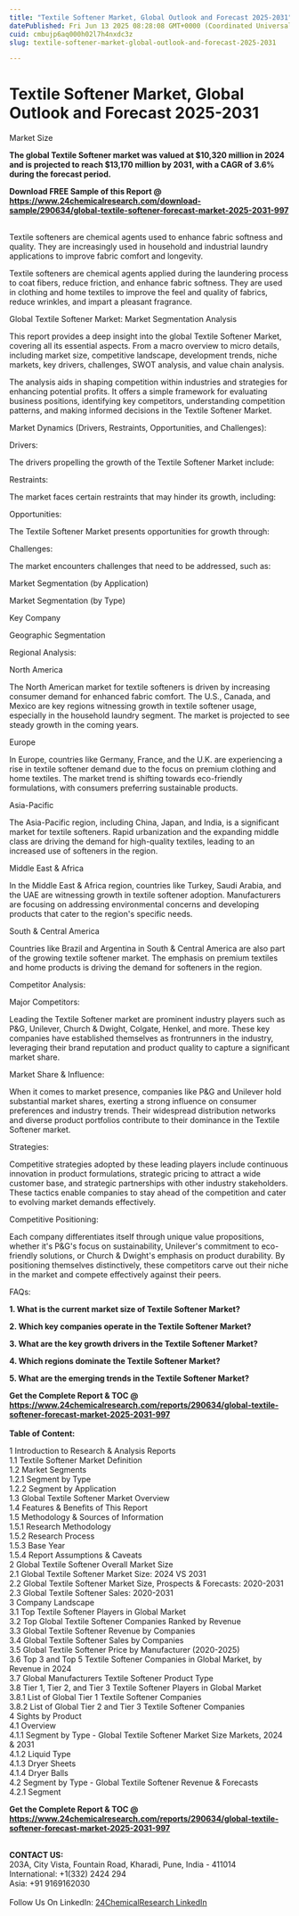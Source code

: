 ```yaml
---
title: "Textile Softener Market, Global Outlook and Forecast 2025-2031"
datePublished: Fri Jun 13 2025 08:28:08 GMT+0000 (Coordinated Universal Time)
cuid: cmbujp6aq000h02l7h4nxdc3z
slug: textile-softener-market-global-outlook-and-forecast-2025-2031

---
```


# Textile Softener Market, Global Outlook and Forecast 2025-2031

<p>Market Size</p><p>
</p><p><strong>The global Textile Softener market was valued at $10,320 million in 2024 and is projected to reach $13,170 million by 2031, with a CAGR of 3.6% during the forecast period.</strong></p><div><b>Download FREE Sample of this Report @ 
            <a href="https://www.24chemicalresearch.com/download-sample/290634/global-textile-softener-forecast-market-2025-2031-997">
            https://www.24chemicalresearch.com/download-sample/290634/global-textile-softener-forecast-market-2025-2031-997</a></b></div><br><p>
</p><p>Textile softeners are chemical agents used to enhance fabric softness and quality. They are increasingly used in household and industrial laundry applications to improve fabric comfort and longevity.</p><p>
</p><p>Textile softeners are chemical agents applied during the laundering process to coat fibers, reduce friction, and enhance fabric softness. They are used in clothing and home textiles to improve the feel and quality of fabrics, reduce wrinkles, and impart a pleasant fragrance.</p><p>
Global Textile Softener Market: Market Segmentation Analysis</p><p>
</p><p>This report provides a deep insight into the global Textile Softener Market, covering all its essential aspects. From a macro overview to micro details, including market size, competitive landscape, development trends, niche markets, key drivers, challenges, SWOT analysis, and value chain analysis.</p><p>
</p><p>The analysis aids in shaping competition within industries and strategies for enhancing potential profits. It offers a simple framework for evaluating business positions, identifying key competitors, understanding competition patterns, and making informed decisions in the Textile Softener Market.</p><p>
Market Dynamics (Drivers, Restraints, Opportunities, and Challenges):</p><p>
Drivers:</p><p>
</p><p>The drivers propelling the growth of the Textile Softener Market include:</p><p>
</p><p>
Restraints:</p><p>
</p><p>The market faces certain restraints that may hinder its growth, including:</p><p>
</p><p>
Opportunities:</p><p>
</p><p>The Textile Softener Market presents opportunities for growth through:</p><p>
</p><p>
Challenges:</p><p>
</p><p>The market encounters challenges that need to be addressed, such as:</p><p>
</p><p>
Market Segmentation (by Application)</p><p>
</p><p>
Market Segmentation (by Type)</p><p>
</p><p>
Key Company</p><p>
</p><p>
Geographic Segmentation</p><p>
</p><p>
	</p><p>
Regional Analysis:</p><p>
North America</p><p>
</p><p>The North American market for textile softeners is driven by increasing consumer demand for enhanced fabric comfort. The U.S., Canada, and Mexico are key regions witnessing growth in textile softener usage, especially in the household laundry segment. The market is projected to see steady growth in the coming years.</p><p>
Europe</p><p>
</p><p>In Europe, countries like Germany, France, and the U.K. are experiencing a rise in textile softener demand due to the focus on premium clothing and home textiles. The market trend is shifting towards eco-friendly formulations, with consumers preferring sustainable products.</p><p>
Asia-Pacific</p><p>
</p><p>The Asia-Pacific region, including China, Japan, and India, is a significant market for textile softeners. Rapid urbanization and the expanding middle class are driving the demand for high-quality textiles, leading to an increased use of softeners in the region.</p><p>
Middle East &amp; Africa</p><p>
</p><p>In the Middle East &amp; Africa region, countries like Turkey, Saudi Arabia, and the UAE are witnessing growth in textile softener adoption. Manufacturers are focusing on addressing environmental concerns and developing products that cater to the region's specific needs.</p><p>
South &amp; Central America</p><p>
</p><p>Countries like Brazil and Argentina in South &amp; Central America are also part of the growing textile softener market. The emphasis on premium textiles and home products is driving the demand for softeners in the region.</p><p>
Competitor Analysis:</p><p>
Major Competitors:</p><p>
</p><p>Leading the Textile Softener market are prominent industry players such as P&amp;G, Unilever, Church &amp; Dwight, Colgate, Henkel, and more. These key companies have established themselves as frontrunners in the industry, leveraging their brand reputation and product quality to capture a significant market share.</p><p>
Market Share &amp; Influence:</p><p>
</p><p>When it comes to market presence, companies like P&amp;G and Unilever hold substantial market shares, exerting a strong influence on consumer preferences and industry trends. Their widespread distribution networks and diverse product portfolios contribute to their dominance in the Textile Softener market.</p><p>
Strategies:</p><p>
</p><p>Competitive strategies adopted by these leading players include continuous innovation in product formulations, strategic pricing to attract a wide customer base, and strategic partnerships with other industry stakeholders. These tactics enable companies to stay ahead of the competition and cater to evolving market demands effectively.</p><p>
Competitive Positioning:</p><p>
</p><p>Each company differentiates itself through unique value propositions, whether it's P&amp;G's focus on sustainability, Unilever's commitment to eco-friendly solutions, or Church &amp; Dwight's emphasis on product durability. By positioning themselves distinctively, these competitors carve out their niche in the market and compete effectively against their peers.</p><p>
FAQs:</p><p>
</p><p><strong>1. What is the current market size of Textile Softener Market?</strong></p><p>
</p><p>
</p><p><strong>2. Which key companies operate in the Textile Softener Market?</strong></p><p>
</p><p>
</p><p><strong>3. What are the key growth drivers in the Textile Softener Market?</strong></p><p>
</p><p>
</p><p><strong>4. Which regions dominate the Textile Softener Market?</strong></p><p>
</p><p>
</p><p><strong>5. What are the emerging trends in the Textile Softener Market?</strong></p><p>
</p>

<div><b>Get the Complete Report & TOC @ 
            <a href="https://www.24chemicalresearch.com/reports/290634/global-textile-softener-forecast-market-2025-2031-997">
            https://www.24chemicalresearch.com/reports/290634/global-textile-softener-forecast-market-2025-2031-997</a></b></div><br>
            <b>Table of Content:</b><p>1 Introduction to Research & Analysis Reports<br />
 1.1 Textile Softener Market Definition<br />
 1.2 Market Segments<br />
 1.2.1 Segment by Type<br />
 1.2.2 Segment by Application<br />
 1.3 Global Textile Softener Market Overview<br />
 1.4 Features & Benefits of This Report<br />
 1.5 Methodology & Sources of Information<br />
 1.5.1 Research Methodology<br />
 1.5.2 Research Process<br />
 1.5.3 Base Year<br />
 1.5.4 Report Assumptions & Caveats<br />
2 Global Textile Softener Overall Market Size<br />
 2.1 Global Textile Softener Market Size: 2024 VS 2031<br />
 2.2 Global Textile Softener Market Size, Prospects & Forecasts: 2020-2031<br />
 2.3 Global Textile Softener Sales: 2020-2031<br />
3 Company Landscape<br />
 3.1 Top Textile Softener Players in Global Market<br />
 3.2 Top Global Textile Softener Companies Ranked by Revenue<br />
 3.3 Global Textile Softener Revenue by Companies<br />
 3.4 Global Textile Softener Sales by Companies<br />
 3.5 Global Textile Softener Price by Manufacturer (2020-2025)<br />
 3.6 Top 3 and Top 5 Textile Softener Companies in Global Market, by Revenue in 2024<br />
 3.7 Global Manufacturers Textile Softener Product Type<br />
 3.8 Tier 1, Tier 2, and Tier 3 Textile Softener Players in Global Market<br />
 3.8.1 List of Global Tier 1 Textile Softener Companies<br />
 3.8.2 List of Global Tier 2 and Tier 3 Textile Softener Companies<br />
4 Sights by Product<br />
 4.1 Overview<br />
 4.1.1 Segment by Type - Global Textile Softener Market Size Markets, 2024 & 2031<br />
 4.1.2 Liquid Type<br />
 4.1.3 Dryer Sheets<br />
 4.1.4 Dryer Balls<br />
 4.2 Segment by Type - Global Textile Softener Revenue & Forecasts<br />
 4.2.1 Segment</p>

<div><b>Get the Complete Report & TOC @ 
            <a href="https://www.24chemicalresearch.com/reports/290634/global-textile-softener-forecast-market-2025-2031-997">
            https://www.24chemicalresearch.com/reports/290634/global-textile-softener-forecast-market-2025-2031-997</a></b></div><br>

<b>CONTACT US:</b><br>
            203A, City Vista, Fountain Road, Kharadi, Pune, India - 411014<br>
            International: +1(332) 2424 294<br>
            Asia: +91 9169162030 <br><br>
            Follow Us On LinkedIn: <a href="https://www.linkedin.com/company/24chemicalresearch/">24ChemicalResearch LinkedIn</a>